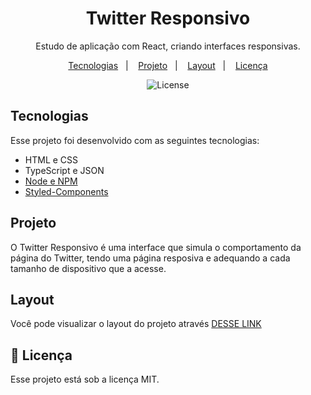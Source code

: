 <h1 align="center"> Twitter Responsivo </h1>

<p align="center">
Estudo de aplicação com React, criando interfaces responsivas.
</p>

<p align="center">
  <a href="#-tecnologias">Tecnologias</a>&nbsp;&nbsp;&nbsp;|&nbsp;&nbsp;&nbsp;
  <a href="#-projeto">Projeto</a>&nbsp;&nbsp;&nbsp;|&nbsp;&nbsp;&nbsp;
  <a href="#-layout">Layout</a>&nbsp;&nbsp;&nbsp;|&nbsp;&nbsp;&nbsp;
  <a href="#memo-licença">Licença</a>
</p>

<p align="center">
  <img alt="License" src="https://img.shields.io/static/v1?label=license&message=MIT&color=49AA26&labelColor=000000">
</p>

## Tecnologias

Esse projeto foi desenvolvido com as seguintes tecnologias:

- HTML e CSS
- TypeScript e JSON
- [Node e NPM](https://nodejs.org/)
- [Styled-Components](https://styled-components.com/) 

## Projeto

O Twitter Responsivo é uma interface que simula o comportamento da página do Twitter, tendo uma página resposiva e adequando a cada tamanho de dispositivo que a acesse.

## Layout

Você pode visualizar o layout do projeto através [DESSE LINK](https://twitter-responsivo-sepia.vercel.app/)

## :memo: Licença

Esse projeto está sob a licença MIT.
